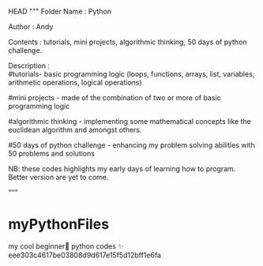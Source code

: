 HEAD
""" Folder Name : Python

Author : Andy

Contents : tutorials, mini projects, algorithmic thinking, 50 days of python challenge.

Description :  
#tutorials- basic programming logic (loops, functions, arrays, list, variables, arithmetic operations, logical operations)

#mini projects - made of the combination of two or more of basic programming logic

#algorithmic thinking - implementing some mathematical concepts like the euclidean algorithm and amongst others.

#50 days of python challenge - enhancing my problem solving abilities with 50 problems and solutions

NB: these codes highlights my early days of learning how to program. Better version are yet to come.

"""


# myPythonFiles
my cool beginner👣 python codes ✨
eee303c4617be03808d9d617e15f5d12bff1e6fa
